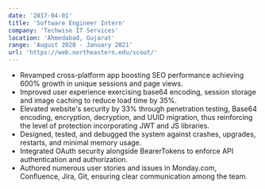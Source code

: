 ```yaml
---
date: '2017-04-01'
title: 'Software Engineer Intern'
company: 'Techwise IT Services'
location: 'Ahmedabad, Gujarat'
range: 'August 2020 - January 2021'
url: 'https://web.northeastern.edu/scout/'
---
```


- Revamped cross-platform app boosting SEO performance achieving 600% growth in unique sessions and page views. 
- Improved user experience exercising base64 encoding, session storage and image caching to reduce load time by 35%. 
- Elevated website's security by 33% through penetration testing, Base64 encoding, encryption, decryption, and UUID migration, thus reinforcing the level of protection incorporating JWT and JS libraries.
- Designed, tested, and debugged the system against crashes, upgrades, restarts, and minimal memory usage.
- Integrated OAuth security alongside BearerTokens to enforce API authentication and authorization.
- Authored numerous user stories and issues in Monday.com, Confluence, Jira, Git, ensuring clear communication among the team.
